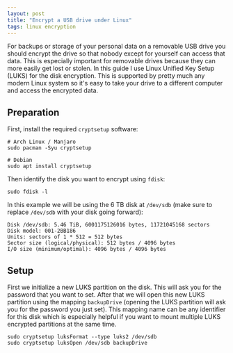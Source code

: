 ```yaml
---
layout: post
title: "Encrypt a USB drive under Linux"
tags: linux encryption
---
```


For backups or storage of your personal data on a removable USB drive you should encrypt the drive so that nobody except for yourself can access that data. This is especially important for removable drives because they can more easily get lost or stolen. In this guide I use Linux Unified Key Setup (LUKS) for the disk encryption. This is supported by pretty much any modern Linux system so it's easy to take your drive to a different computer and access the encrypted data.

## Preparation

First, install the required `cryptsetup` software:

```shell
# Arch Linux / Manjaro
sudo pacman -Syu cryptsetup

# Debian
sudo apt install cryptsetup
```

Then identify the disk you want to encrypt using `fdisk`:

```shell
sudo fdisk -l
```

In this example we will be using the 6 TB disk at `/dev/sdb` (make sure to replace `/dev/sdb` with your disk going forward):

```
Disk /dev/sdb: 5.46 TiB, 6001175126016 bytes, 11721045168 sectors
Disk model: 001-2BB186
Units: sectors of 1 * 512 = 512 bytes
Sector size (logical/physical): 512 bytes / 4096 bytes
I/O size (minimum/optimal): 4096 bytes / 4096 bytes
```

## Setup

First we initialize a new LUKS partition on the disk. This will ask you for the password that you want to set. After that we will open this new LUKS partition using the mapping `backupDrive` (opening the LUKS partition will ask you for the password you just set). This mapping name can be any identifier for this disk which is especially helpful if you want to mount multiple LUKS encrypted partitions at the same time.

```shell
sudo cryptsetup luksFormat --type luks2 /dev/sdb
sudo cryptsetup luksOpen /dev/sdb backupDrive
```

